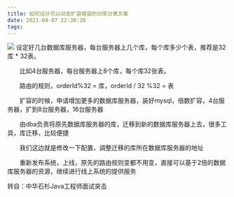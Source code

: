 ```yaml
---
title: 如何设计可以动态扩容缩容的分库分表方案
date: 2021-04-07 22:30:20
tags:
---
```


![](/upload/75932a005c95e3bd1d321a432720cf85.png)
	设定好几台数据库服务器，每台服务器上几个库，每个库多少个表，推荐是32库 * 32表。

　　比如4台服务器，每台服务器上8个库，每个库32张表。

　　路由的规则，orderId%32 = 库，orderId / 32 %32 = 表

　　扩容的时候，申请增加更多的数据库服务器，装好mysql，倍数扩容，4台服务器，扩到8台服务器，16台服务器

　　由dba负责将原先数据库服务器的库，迁移到新的数据库服务器上去，很多工具，库迁移，比较便捷

　　我们这边就是修改一下配置，调整迁移的库所在数据库服务器的地址

　　重新发布系统，上线，原先的路由规则变都不用变，直接可以基于2倍的数据库服务器的资源，继续进行线上系统的提供服务

 

转自：中华石杉Java工程师面试突击